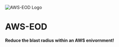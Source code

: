 ![AWS-EOD Logo](https://raw.githubusercontent.com/checksomebytes/aws-eod/img/aws-eod.svg)


# AWS-EOD 

#### Reduce the blast radius within an AWS enivornment!
